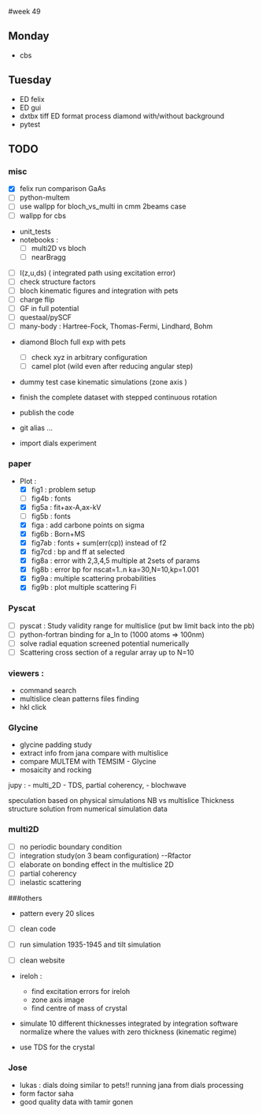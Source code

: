 #week 49
## Monday
- cbs
## Tuesday  


- ED felix
- ED gui
- dxtbx tiff ED format process diamond with/without background
- pytest


## TODO
### misc
- [x] felix run comparison GaAs
- [ ] python-multem
- [ ] use wallpp for bloch_vs_multi in cmm 2beams case
- [ ] wallpp for cbs

- unit_tests
- notebooks :
    - [ ] multi2D vs bloch
    - [ ] nearBragg
- [ ] I(z,u,ds) ( integrated path using excitation error)
- [ ] check structure factors  
- [ ] bloch kinematic figures and integration with pets
- [ ] charge flip
- [ ] GF in full potential
- [ ] questaal/pySCF
- [ ] many-body : Hartree-Fock, Thomas-Fermi, Lindhard, Bohm  

- diamond Bloch full exp with pets
    - [ ] check xyz in arbitrary configuration
    - [ ] camel plot (wild even after reducing angular step)
- dummy test case kinematic simulations  (zone axis )

- finish the complete dataset with stepped continuous rotation
- publish the code

- git alias ...
- import dials experiment

### paper
- Plot :
  - [x] fig1    : problem setup
  - [ ] fig4b   : fonts
  - [x] fig5a   : fit+ax-A,ax-kV
  - [ ] fig5b   : fonts
  - [x] figa    : add carbone points on sigma
  - [x] fig6b   : Born+MS
  - [x] fig7ab  : fonts + sum(err(cp)) instead of f2
  - [x] fig7cd  : bp and ff at selected
  - [x] fig8a   : error with 2,3,4,5 multiple at 2sets of params
  - [x] fig8b   : error bp for nscat=1..n ka=30,N=10,kp=1.001
  - [x] fig9a   : multiple scattering probabilities
  - [x] fig9b   : plot multiple scattering Fi
  <!-- - [ ] fig10   : multislice vs T-matrix -->

### Pyscat
- [ ] pyscat : Study validity range for multislice (put bw limit back into the pb)
- [ ] python-fortran binding for a_ln to (1000 atoms => 100nm)
- [ ] solve radial equation screened potential numerically
- [ ] Scattering cross section of a regular array up to N=10

### viewers :
- command search
- multislice clean patterns files finding
- hkl click

### Glycine
- glycine padding study
- extract info from jana compare with multislice
- compare MULTEM with TEMSIM - Glycine
- mosaicity and rocking

jupy :
    - multi_2D
    - TDS, partial coherency,
    - blochwave

speculation based on physical simulations
NB vs multislice
Thickness
structure solution from numerical simulation data

### multi2D
  - [ ] no periodic boundary condition
  - [ ] integration study(on 3 beam configuration) --Rfactor
  - [ ] elaborate on bonding effect in the multislice 2D
  - [ ] partial coherency
  - [ ] inelastic scattering

###others
  - pattern every 20 slices
  - [ ] clean code
  - [ ] run simulation 1935-1945 and tilt simulation

- [ ] clean website
- ireloh :
  - find excitation errors for ireloh
  - zone axis image
  - find centre of mass of crystal

- simulate 10 different thicknesses integrated by integration software
normalize where the values with zero thickness (kinematic regime)
- use TDS for the crystal

### Jose
- lukas : dials doing similar to pets!! running jana from dials processing
- form factor saha
- good quality data with tamir gonen
